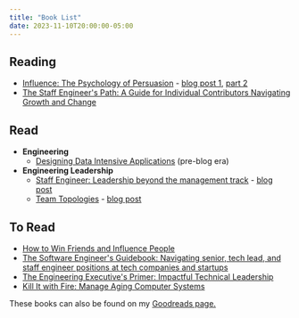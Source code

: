 ```yaml
---
title: "Book List"
date: 2023-11-10T20:00:00-05:00
---
```


## Reading

- [Influence: The Psychology of Persuasion](https://www.influenceatwork.com/) - [blog post 1](https://blog.danieladamstech.com/2023/influence-or-persuasion/), [part 2](https://blog.danieladamstech.com/2023/influence-book-part-2/)
- [The Staff Engineer's Path: A Guide for Individual Contributors Navigating Growth and Change](https://noidea.dog/staff)

## Read

- **Engineering**
  - [Designing Data Intensive Applications](https://dataintensive.net/) (pre-blog era)
- **Engineering Leadership**
  - [Staff Engineer: Leadership beyond the management track](https://staffeng.com/book) - [blog post](https://blog.danieladamstech.com/2023/staff-engineer-by-will-larson/)
  - [Team Topologies](https://teamtopologies.com/) - [blog post](https://blog.danieladamstech.com/2023/team-topologies/)

## To Read

- [How to Win Friends and Influence People](https://www.goodreads.com/book/show/4865.How_to_Win_Friends_and_Influence_People)
- [The Software Engineer's Guidebook: Navigating senior, tech lead, and staff engineer positions at tech companies and startups](https://www.engguidebook.com/)
- [The Engineering Executive's Primer: Impactful Technical Leadership](https://lethain.com/eng-execs-primer/)
- [Kill It with Fire: Manage Aging Computer Systems](https://www.oreilly.com/library/view/kill-it-with/9781098128883/)

These books can also be found on my [Goodreads page.](https://www.goodreads.com/danieladams456)
